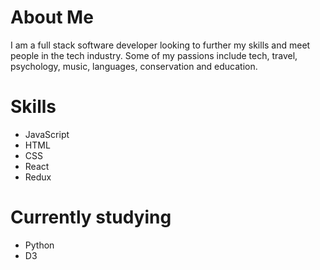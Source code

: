 # About Me

I am a full stack software developer looking to further my skills and meet people in the tech industry.
Some of my passions include tech, travel, psychology, music, languages, conservation and education.

# Skills 

 - JavaScript
 - HTML
 - CSS
 - React
 - Redux

# Currently studying

- Python
- D3
